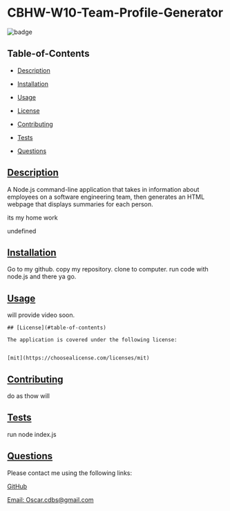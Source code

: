  # CBHW-W10-Team-Profile-Generator
  
  
  ![badge](https://img.shields.io/badge/license-mit-blue)
    

  ## Table-of-Contents

  * [Description](#description)
  * [Installation](#installation)
  * [Usage](#usage)
  
  * [License](#license)
    
  * [Contributing](#contributing)
  * [Tests](#tests)
  * [Questions](#questions)
  
  ## [Description](#table-of-contents)

  A Node.js command-line application that takes in information about employees on a software engineering team, then generates an HTML webpage that displays summaries for each person.

  its my home work

  undefined

  ## [Installation](#table-of-contents)

  Go to my github. copy my repository. clone to computer. run code with node.js and there ya go.

  ## [Usage](#table-of-contents)

  will provide video soon.
  
  
    ## [License](#table-of-contents)
  
    The application is covered under the following license:
  
    
    [mit](https://choosealicense.com/licenses/mit)
      
      

  ## [Contributing](#table-of-contents)
  
  
  do as thow will
    

  ## [Tests](#table-of-contents)

  run node index.js

  ## [Questions](#table-of-contents)

  Please contact me using the following links:

  [GitHub](https://github.com/Plavala)

  [Email: Oscar.cdbs@gmail.com](mailto:Oscar.cdbs@gmail.com)

